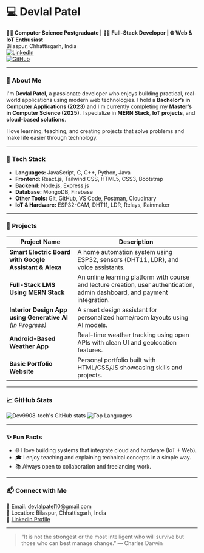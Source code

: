 # 💻 Devlal Patel

**👨‍🎓 Computer Science Postgraduate | 🧑‍💻 Full-Stack Developer | 🌐 Web & IoT Enthusiast**  
Bilaspur, Chhattisgarh, India  
[![LinkedIn](https://img.shields.io/badge/LinkedIn-blue?style=flat&logo=linkedin)](https://www.linkedin.com/in/devlal-patel-7467b1145)  
[![GitHub](https://img.shields.io/badge/GitHub-Dev9908--tech-black?logo=github)](https://github.com/Dev9908-tech)

---

### 🚀 About Me

I'm **Devlal Patel**, a passionate developer who enjoys building practical, real-world applications using modern web technologies. I hold a **Bachelor’s in Computer Applications (2023)** and I'm currently completing my **Master’s in Computer Science (2025)**. I specialize in **MERN Stack**, **IoT projects**, and **cloud-based solutions**.

I love learning, teaching, and creating projects that solve problems and make life easier through technology.

---

### 🔧 Tech Stack

- **Languages:** JavaScript, C, C++, Python, Java
- **Frontend:** React.js, Tailwind CSS, HTML5, CSS3, Bootstrap
- **Backend:** Node.js, Express.js
- **Database:** MongoDB, Firebase
- **Other Tools:** Git, GitHub, VS Code, Postman, Cloudinary
- **IoT & Hardware:** ESP32-CAM, DHT11, LDR, Relays, Rainmaker

---

### 📌 Projects

| Project Name | Description |
|--------------|-------------|
| **Smart Electric Board with Google Assistant & Alexa** | A home automation system using ESP32, sensors (DHT11, LDR), and voice assistants. |
| **Full-Stack LMS Using MERN Stack** | An online learning platform with course and lecture creation, user authentication, admin dashboard, and payment integration. |
| **Interior Design App using Generative AI** *(In Progress)* | A smart design assistant for personalized home/room layouts using AI models. |
| **Android-Based Weather App** | Real-time weather tracking using open APIs with clean UI and geolocation features. |
| **Basic Portfolio Website** | Personal portfolio built with HTML/CSS/JS showcasing skills and projects. |

---

### 📈 GitHub Stats

![Dev9908-tech's GitHub stats](https://github-readme-stats.vercel.app/api?username=Dev9908-tech&show_icons=true&theme=radical)
![Top Languages](https://github-readme-stats.vercel.app/api/top-langs/?username=Dev9908-tech&layout=compact&theme=radical)

---

### ✨ Fun Facts

- 🌐 I love building systems that integrate cloud and hardware (IoT + Web).
- 🎓 I enjoy teaching and explaining technical concepts in a simple way.
- 📚 Always open to collaboration and freelancing work.

---

### 📬 Connect with Me

📧 Email: devlalpatel10@gmail.com  
📍 Location: Bilaspur, Chhattisgarh, India  
🔗 [LinkedIn Profile](https://www.linkedin.com/in/devlal-patel-7467b1145)

---

> “It is not the strongest or the most intelligent who will survive but those who can best manage change.” — Charles Darwin

